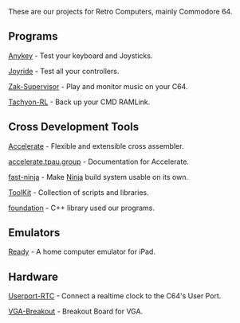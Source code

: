 These are our projects for Retro Computers, mainly Commodore 64.

## Programs

[Anykey](../../../../Anykey) - Test your keyboard and Joysticks.

[Joyride](../../../../Joyride) - Test all your controllers.

[Zak-Supervisor](../../../../Zak-Supervisor) - Play and monitor music on your C64.

[Tachyon-RL](../../../../Tachyon-RL) - Back up your CMD RAMLink.

## Cross Development Tools

[Accelerate](../../../../Accelerate) - Flexible and extensible cross assembler.

[accelerate.tpau.group](../../../../accelerate.tpau.group) - Documentation for Accelerate.

[fast-ninja](../../../../fast-ninja) - Make [Ninja](https://ninja-build.org/) build system usable on its own.

[ToolKit](../../../../ToolKit) - Collection of scripts and libraries.

[foundation](../../../../foundation) - C++ library used our programs.

## Emulators

[Ready](../../../../Ready) - A home computer emulator for iPad.

## Hardware

[Userport-RTC](../../../../Userport-RTC) - Connect a realtime clock to the C64's User Port.

[VGA-Breakout](../../../../VGA-Breakout) - Breakout Board for VGA.